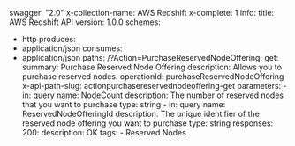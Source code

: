 swagger: "2.0"
x-collection-name: AWS Redshift
x-complete: 1
info:
  title: AWS Redshift API
  version: 1.0.0
schemes:
- http
produces:
- application/json
consumes:
- application/json
paths:
  /?Action=PurchaseReservedNodeOffering:
    get:
      summary: Purchase Reserved Node Offering
      description: Allows you to purchase reserved nodes.
      operationId: purchaseReservedNodeOffering
      x-api-path-slug: actionpurchasereservednodeoffering-get
      parameters:
      - in: query
        name: NodeCount
        description: The number of reserved nodes that you want to purchase
        type: string
      - in: query
        name: ReservedNodeOfferingId
        description: The unique identifier of the reserved node offering you want
          to purchase
        type: string
      responses:
        200:
          description: OK
      tags:
      - Reserved Nodes